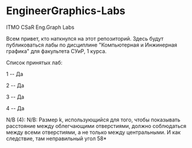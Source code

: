 # EngineerGraphics-Labs
ITMO CSaR Eng.Graph Labs

Всем привет, кто наткнулся на этот репозиторий. Здесь будут публиковаться лабы по дисциплине "Компьютерная и Инжинерная графика" для факультета СУиР, 1 курса.

Список принятых лаб:

1 -- Да

2 -- Да

3 -- Да

4 -- Да

N/B (4): N/B: Размер k, использующийся для того, чтобы показывать расстояние между облегчающими отверстиями, должно соблюдаться между всеми отверстиями, а не только между центральными. И как следствие, там неправильный угол 58*
